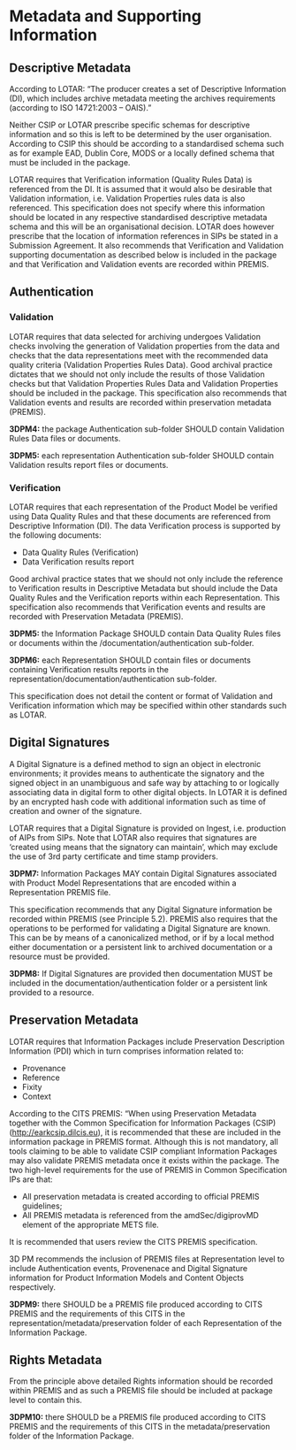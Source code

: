 # Metadata and Supporting Information
## Descriptive Metadata
According to LOTAR: “The producer creates a set of Descriptive Information (DI), which includes archive metadata meeting the archives requirements (according to ISO 14721:2003 – OAIS).”

Neither CSIP or LOTAR prescribe specific schemas for descriptive information and so this is left to be determined by the user organisation. According to CSIP this should be according to a standardised schema such as for example EAD, Dublin Core, MODS or a locally defined schema that must be included in the package. 

LOTAR requires that Verification information (Quality Rules Data) is referenced from the DI. It is assumed that it would also be desirable that Validation information, i.e. Validation Properties rules data is also referenced. This specification does not specify where this information should be located in any respective standardised descriptive metadata schema and this will be an organisational decision. LOTAR does however prescribe that the location of information references in SIPs be stated in a Submission Agreement. It also recommends that Verification and Validation supporting documentation as described below is included in the package and that Verification and Validation events are recorded within PREMIS.  

## Authentication
### Validation
LOTAR requires that data selected for archiving undergoes Validation checks involving the generation of Validation properties from the data and checks that the data representations meet with the recommended data quality criteria (Validation Properties Rules Data). Good archival practice dictates that we should not only include the results of those Validation checks but that Validation Properties Rules Data and Validation Properties should be included in the package. This specification also recommends that Validation events and results are recorded within preservation metadata (PREMIS).

**3DPM4:** the package Authentication sub-folder SHOULD contain Validation Rules Data files or documents.
  
**3DPM5:** each representation Authentication sub-folder SHOULD contain Validation results report files or documents.

###  Verification
LOTAR requires that each representation of the Product Model be verified using Data Quality Rules and that these documents are referenced from Descriptive Information (DI). The data Verification process is supported by the following documents:

+	Data Quality Rules (Verification)
+	Data Verification results report
  
Good archival practice states that we should not only include the reference to Verification results in Descriptive Metadata but should include the Data Quality Rules and the Verification reports within each Representation. This specification also recommends that Verification events and results  are recorded with Preservation Metadata (PREMIS).

**3DPM5:** the Information Package SHOULD contain Data Quality Rules files or documents within the /documentation/authentication sub-folder.
  
**3DPM6:** each Representation SHOULD contain files or documents containing Verification results reports in the representation/documentation/authentication sub-folder.
  
This specification does not detail the content or format of Validation and Verification information which may be specified within other standards such as LOTAR.

## Digital Signatures

A Digital Signature is a defined method to sign an object in electronic environments; it provides means to authenticate the signatory and the signed object in an unambiguous and safe way by attaching to or logically associating data in digital form to other digital objects. In LOTAR it is defined by an encrypted hash code with additional information such as time of creation and owner of the signature. 

LOTAR requires that a Digital Signature is provided on Ingest, i.e. production of AIPs from SIPs. Note that LOTAR also requires that signatures are ‘created using means that the signatory can maintain’, which may exclude the use of 3rd party certificate and time stamp providers.

**3DPM7:** Information Packages MAY contain Digital Signatures associated with Product Model Representations that are encoded within a Representation PREMIS file.

This specification recommends that any Digital Signature information be recorded within PREMIS (see Principle 5.2). PREMIS also requires that the operations to be performed for validating a Digital Signature are known. This can be by means of a canonicalized method, or if by a local method either documentation or a persistent link to archived documentation or a resource must be provided.

**3DPM8:** If Digital Signatures are provided then documentation MUST be included in the documentation/authentication folder or a persistent link provided to a resource. 

## Preservation Metadata

LOTAR requires that Information Packages include Preservation Description Information (PDI) which in turn comprises information related to:

+	Provenance
+	Reference
+	Fixity
+	Context

According to the CITS PREMIS: “When using Preservation Metadata together with the Common Specification for Information Packages (CSIP) (http://earkcsip.dilcis.eu), it is recommended that these are included in the information package in PREMIS format. Although this is not mandatory, all tools claiming to be able to validate CSIP compliant Information Packages may  also validate PREMIS metadata once it exists within the package. The two high-level requirements for the use of PREMIS in Common Specification IPs are that:

+	All preservation metadata is created according to official PREMIS guidelines;
+	All PREMIS metadata is referenced from the amdSec/digiprovMD element of the appropriate METS file.

It is recommended that users review the CITS PREMIS specification.

3D PM recommends the inclusion of PREMIS files at Representation level to include Authentication events, Provenenace and Digital Signature information for Product Information Models and Content Objects respectively.

**3DPM9:** there SHOULD be a PREMIS file produced according to CITS PREMIS and the requirements of this CITS in the representation/metadata/preservation folder of each Representation of the Information Package.

## Rights Metadata
From the principle above detailed Rights information should be recorded within PREMIS and as such a PREMIS file should be included at package level to contain this. 

**3DPM10:** there SHOULD be a PREMIS file produced according to CITS PREMIS and the requirements of this CITS in the metadata/preservation folder of the Information Package.

